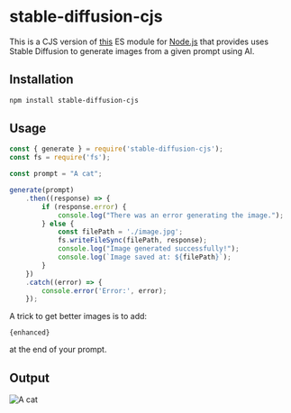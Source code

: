 # stable-diffusion-cjs

This is a CJS version of [this](https://www.npmjs.com/package/stable-diffusion-es) ES module for [Node.js](https://nodejs.org/en/) that provides uses Stable Diffusion to generate images from a given prompt using AI.

## Installation

```bash
npm install stable-diffusion-cjs
```

## Usage

```js
const { generate } = require('stable-diffusion-cjs');
const fs = require('fs'); 

const prompt = "A cat";

generate(prompt)
    .then((response) => {
        if (response.error) {
            console.log("There was an error generating the image.");
        } else {
            const filePath = './image.jpg';
            fs.writeFileSync(filePath, response); 
            console.log("Image generated successfully!");
            console.log(`Image saved at: ${filePath}`);
        }
    })
    .catch((error) => {
        console.error('Error:', error);
    });

```
A trick to get better images is to add: 
```
{enhanced}
```
at the end of your prompt.

## Output

![A cat](https://media.discordapp.net/attachments/1301965748025036915/1324488070904549457/image.png?ex=67785523&is=677703a3&hm=303a6f38b2c3cc928ced00488cdd514c2e2879c653fabe9ed288090dd390cbfa&=&format=webp&quality=lossless&width=525&height=525)



